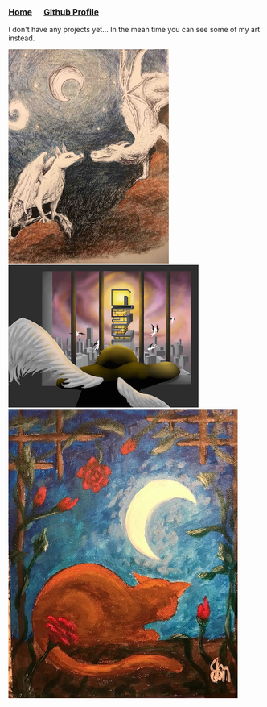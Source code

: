 
### [Home](https://sherrycherrie.github.io/SherryCherrie-github.io/) &nbsp;&nbsp;&nbsp;&nbsp;&nbsp;[Github Profile](https://github.com/SherryCherrie)
I don't have any projects yet... 
In the mean time you can see some of my art instead.

![Dragon Lovers](img/dragon_lovers.jpg)
![Hall of Wings](img/hall_of_wings.jpg)
![Cat Watching the Moon](img/cat_watch_moon.jpg)